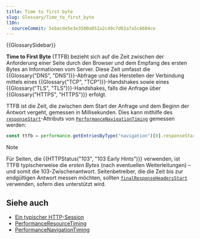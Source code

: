 ```yaml
---
title: Time to first byte
slug: Glossary/Time_to_first_byte
l10n:
  sourceCommit: 5ebacde5e3e3500a851a2c49c7d02a7a5c6604ce
---
```


{{GlossarySidebar}}

**Time to First Byte** (TTFB) bezieht sich auf die Zeit zwischen der Anforderung einer Seite durch den Browser und dem Empfang des ersten Bytes an Informationen vom Server. Diese Zeit umfasst die {{Glossary("DNS", "DNS")}}-Abfrage und das Herstellen der Verbindung mittels eines {{Glossary("TCP", "TCP")}}-Handshakes sowie eines {{Glossary("TLS", "TLS")}}-Handshakes, falls die Anfrage über {{Glossary("HTTPS", "HTTPS")}} erfolgt.

TTFB ist die Zeit, die zwischen dem Start der Anfrage und dem Beginn der Antwort vergeht, gemessen in Millisekunden. Dies kann mithilfe des [`responseStart`](/de/docs/Web/API/PerformanceResourceTiming/responseStart)-Attributs von [`PerformanceNavigationTiming`](/de/docs/Web/API/PerformanceNavigationTiming) gemessen werden:

```js
const ttfb = performance.getEntriesByType("navigation")[0].responseStart;
```

> [!NOTE]
> Für Seiten, die {{HTTPStatus("103", "103 Early Hints")}} verwenden, ist TTFB typischerweise die _ersten Bytes_ (nach eventuellen Weiterleitungen) – und somit die 103-Zwischenantwort. Seitenbetreiber, die die Zeit bis zur endgültigen Antwort messen möchten, sollten [`finalResponseHeadersStart`](/de/docs/Web/API/PerformanceResourceTiming/finalResponseHeadersStart) verwenden, sofern dies unterstützt wird.

## Siehe auch

- [Ein typischer HTTP-Session](/de/docs/Web/HTTP/Guides/Session)
- [PerformanceResourceTiming](/de/docs/Web/API/PerformanceResourceTiming)
- [PerformanceNavigationTiming](/de/docs/Web/API/PerformanceNavigationTiming)

